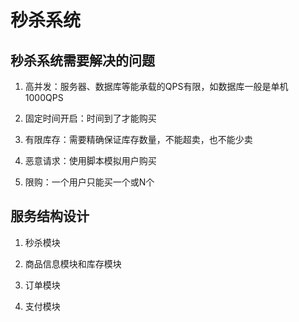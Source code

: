 # 秒杀系统


## 秒杀系统需要解决的问题
1. 高并发：服务器、数据库等能承载的QPS有限，如数据库一般是单机1000QPS

2. 固定时间开启：时间到了才能购买

3. 有限库存：需要精确保证库存数量，不能超卖，也不能少卖

4. 恶意请求：使用脚本模拟用户购买


5. 限购：一个用户只能买一个或N个

## 服务结构设计

1. 秒杀模块

2. 商品信息模块和库存模块

3. 订单模块

4. 支付模块